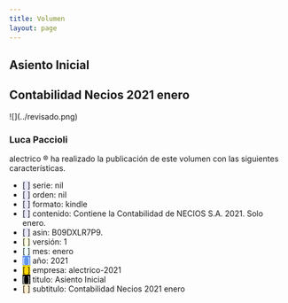 ```yaml
--- 
title: Volumen
layout: page
--- 
```

<h2> Asiento Inicial </h2>
<h2> Contabilidad Necios 2021 enero </h2>
![](../revisado.png)
<h3> Luca Paccioli </h3> 
alectrico ® ha realizado la publicación de este volumen con las siguientes características.
<ul>
<li><span style='background-color: lavender'>[    ]</span> serie: nil </li>
<li><span style='background-color: lavender'>[    ]</span> orden: nil </li>
<li><span style='background-color: lavender'>[    ]</span> formato: kindle </li>
<li><span style='background-color: lavender'>[    ]</span> contenido: Contiene la Contabilidad de NECIOS S.A. 2021. Solo enero. </li>
<li><span style='background-color: lavender'>[    ]</span> asin: B09DXLR7P9. </li>
<li><span style='background-color: lightyellow'>[    ]</span> versión: 1 </li>
<li><span style='background-color: azure'>[    ]</span> mes: enero </li>
<li><span style='color: white; background-color: cornflowerblue'>[    ]</span> año: 2021 </li>
<li><span style='background-color: gold'>[    ]</span> empresa: alectrico-2021 </li>
<li><span style='color: white; background-color: black'>[    ]</span> titulo: Asiento Inicial </li>
<li><span style='background-color: blanchedalmond'>[    ]</span> subtitulo: Contabilidad Necios 2021 enero </li>
</ul>
